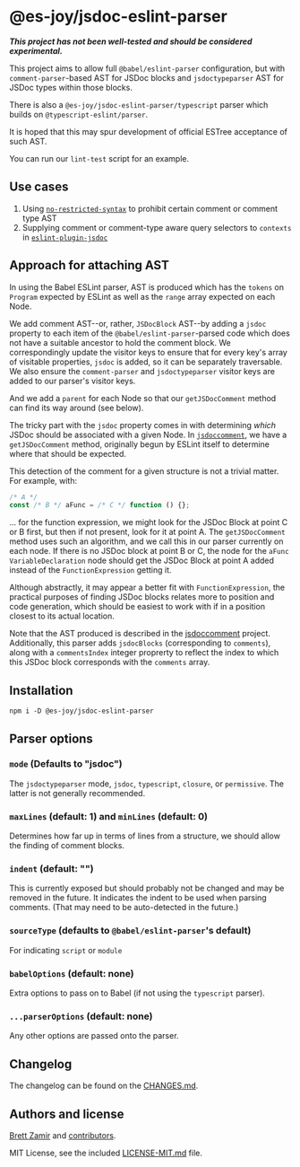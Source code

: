 # @es-joy/jsdoc-eslint-parser

***This project has not been well-tested and should be considered
experimental.***

This project aims to allow full `@babel/eslint-parser` configuration, but with
`comment-parser`-based AST for JSDoc blocks and `jsdoctypeparser` AST for
JSDoc types within those blocks.

There is also a `@es-joy/jsdoc-eslint-parser/typescript` parser which builds on
`@typescript-eslint/parser`.

It is hoped that this may spur development of official ESTree acceptance of
such AST.

You can run our `lint-test` script for an example.

## Use cases

1. Using [`no-restricted-syntax`](https://eslint.org/docs/rules/no-restricted-syntax)
    to prohibit certain comment or comment type AST
2. Supplying comment or comment-type aware query selectors to `contexts` in
    [`eslint-plugin-jsdoc`](https://github.com/gajus/eslint-plugin-jsdoc)

## Approach for attaching AST

In using the Babel ESLint parser, AST is produced which has the `tokens` on
`Program` expected by ESLint as well as the `range` array expected on each
Node.

We add comment AST--or, rather, `JSDocBlock` AST--by adding a `jsdoc` property
to each item of the `@babel/eslint-parser`-parsed code which does not have a
suitable ancestor to hold the comment block. We correspondingly
update the visitor keys to ensure that for every key's array of visitable
properties, `jsdoc` is added, so it can be separately traversable. We also
ensure the `comment-parser` and `jsdoctypeparser` visitor keys are added to
our parser's visitor keys.

And we add a `parent` for each Node so that our `getJSDocComment` method can
find its way around (see below).

The tricky part with the `jsdoc` property comes in with determining
*which* JSDoc should be associated with a given Node. In
[`jsdoccomment`](https://github.com/es-joy/jsdoccomment),
we have a `getJSDocComment` method, originally begun by ESLint itself to
determine where that should be expected.

This detection of the comment for a given structure is not a trivial matter.
For example, with:

```js
/* A */
const /* B */ aFunc = /* C */ function () {};
```

... for the function expression, we might look for the JSDoc Block at point C
or B first, but then if not present, look for it at point A. The
`getJSDocComment` method uses such an algorithm, and we call this in our
parser currently on each node. If there is no JSDoc block at point B or
C, the node for the `aFunc` `VariableDeclaration` node should get the JSDoc
Block at point A added instead of the `FunctionExpression` getting it.

Although abstractly, it may appear a better fit with `FunctionExpression`,
the practical purposes of finding JSDoc blocks relates more to position and
code generation, which should be easiest to work with if in a position closest
to its actual location.

Note that the AST produced is described in the
[jsdoccomment](https://github.com/es-joy/jsdoccomment) project. Additionally,
this parser adds `jsdocBlocks` (corresponding to `comments`), along with a
`commentsIndex` integer proprerty to reflect the index to which this JSDoc
block corresponds with the `comments` array.

## Installation

```shell
npm i -D @es-joy/jsdoc-eslint-parser
```

## Parser options

### `mode` (Defaults to "jsdoc")

The `jsdoctypeparser` mode, `jsdoc`, `typescript`, `closure`, or `permissive`.
The latter is not generally recommended.

### `maxLines` (default: 1) and `minLines` (default: 0)

Determines how far up in terms of lines from a structure, we should allow the
finding of comment blocks.

### `indent` (default: "")

This is currently exposed but should probably not be changed and may be
removed in the future. It indicates the indent to be used when parsing
comments. (That may need to be auto-detected in the future.)

### `sourceType` (defaults to `@babel/eslint-parser`'s default)

For indicating `script` or `module`

### `babelOptions` (default: none)

Extra options to pass on to Babel (if not using the `typescript` parser).

### `...parserOptions` (default: none)

Any other options are passed onto the parser.

## Changelog

The changelog can be found on the [CHANGES.md](./CHANGES.md).
<!--## Contributing

Everyone is welcome to contribute. Please take a moment to review the [contributing guidelines](CONTRIBUTING.md).
-->
## Authors and license

[Brett Zamir](http://brett-zamir.me/) and
[contributors](https://github.com/es-joy/jsdoc-eslint-parser/graphs/contributors).

MIT License, see the included [LICENSE-MIT.md](LICENSE-MIT.md) file.
